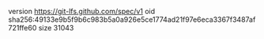 version https://git-lfs.github.com/spec/v1
oid sha256:49133e9b5f9b6c983b5a0a926e5ce1774ad21f97e6eca3367f3487af721ffe60
size 31043
